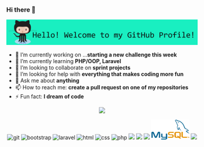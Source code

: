 ### Hi there 👋

 <p align="center">
 <img src="https://github.com/teoabaza/teoabaza/blob/main/welcometogitbanner.PNG?raw=true">

 
- 🔭 I’m currently working on ...<strong>starting a new challenge this week</strong>
- 🌱 I’m currently learning <strong>PHP/OOP, Laravel</strong>
- 👯 I’m looking to collaborate on <strong>sprint projects</strong> 
- 🤔 I’m looking for help with <strong>everything that makes coding more fun</strong>
- 💬 Ask me about <strong>anything</strong>
- 📫 How to reach me: <strong>create a pull request on one of my repositories</strong>
- ⚡ Fun fact: <strong>I dream of code</strong>

<p align="center">
<img src="https://media.giphy.com/media/13HgwGsXF0aiGY/giphy.gif" width="500">
</p>

<p align="center">
  <img src="https://media.giphy.com/media/kH6CqYiquZawmU1HI6/giphy.gif" alt="git" width="100">
  <img src="https://media.giphy.com/media/Sr8xDpMwVKOHUWDVRD/giphy.gif" alt="bootstrap" width="75">
   <img src="https://media.giphy.com/media/kHlrPbN9zaoOo7KXDo/giphy.gif" alt="laravel" width="75">
   <img src="https://media.giphy.com/media/XAxylRMCdpbEWUAvr8/giphy.gif" alt="html" width="75">
   <img src="https://media.giphy.com/media/fsEaZldNC8A1PJ3mwp/giphy.gif" alt="css" width="75">
   <img src="https://media.giphy.com/media/JqDcpPX8vWahUny0pE/giphy.gif" alt="php" width="75">
  <img src="https://media3.giphy.com/media/ln7z2eWriiQAllfVcn/200w.webp" width="75">
  <img src="https://i.giphy.com/media/VgGthkhUvGgOit7Y9i/200.webp" width="100">
  <img src="https://i.giphy.com/media/KzJkzjggfGN5Py6nkT/200.webp" width="100">
   <img src="/sql_sticker.png" width="100">
  <img src="https://i.giphy.com/media/IdyAQJVN2kVPNUrojM/200.webp" width="75">
</p>
